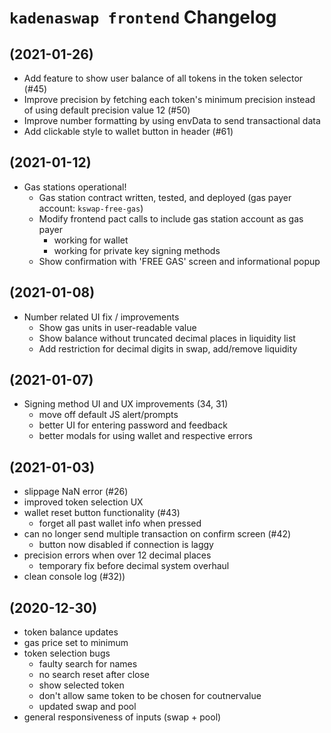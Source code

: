 # `kadenaswap frontend` Changelog

## (2021-01-26)
- Add feature to show user balance of all tokens in the token selector (#45)
- Improve precision by fetching each token's minimum precision instead of using default precision value 12 (#50)
- Improve number formatting by using envData to send transactional data
- Add clickable style to wallet button in header (#61)

## (2021-01-12)
- Gas stations operational!
     - Gas station contract written, tested, and deployed (gas payer account: `kswap-free-gas`)
     - Modify frontend pact calls to include gas station account as gas payer
          - working for wallet
          - working for private key signing methods
     - Show confirmation with 'FREE GAS' screen and informational popup

## (2021-01-08)
- Number related UI fix / improvements
     - Show gas units in user-readable value
     - Show balance without truncated decimal places in liquidity list
     - Add restriction for decimal digits in swap, add/remove liquidity

## (2021-01-07)
- Signing method UI and UX improvements (34, 31)
     - move off default JS alert/prompts
     - better UI for entering password and feedback
     - better modals for using wallet and respective errors

## (2021-01-03)
- slippage NaN error (#26)
- improved token selection UX
- wallet reset button functionality (#43)
     - forget all past wallet info when pressed
- can no longer send multiple transaction on confirm screen (#42)
     - button now disabled if connection is laggy
- precision errors when over 12 decimal places
     - temporary fix before decimal system overhaul
- clean console log (#32))


## (2020-12-30)

- token balance updates
- gas price set to minimum
- token selection bugs
   - faulty search for names
   - no search reset after close
   - show selected token
   - don't allow same token to be chosen for coutnervalue
   - updated swap and pool
- general responsiveness of inputs (swap + pool)
